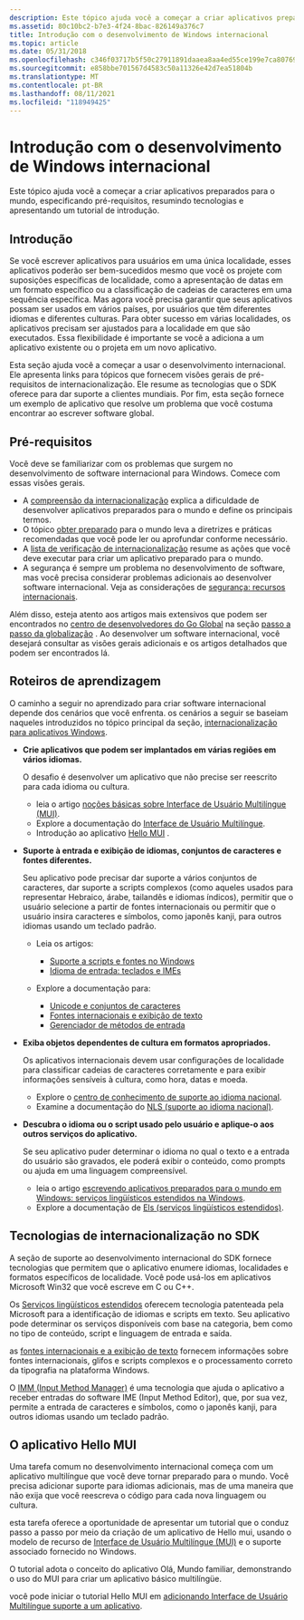 ```yaml
---
description: Este tópico ajuda você a começar a criar aplicativos preparados para o mundo, especificando pré-requisitos, resumindo tecnologias e apresentando um tutorial de introdução.
ms.assetid: 80c10bc2-b7e3-4f24-8bac-826149a376c7
title: Introdução com o desenvolvimento de Windows internacional
ms.topic: article
ms.date: 05/31/2018
ms.openlocfilehash: c346f03717b5f50c27911891daaea8aa4ed55ce199e7ca807690d2f3185d8114
ms.sourcegitcommit: e858bbe701567d4583c50a11326e42d7ea51804b
ms.translationtype: MT
ms.contentlocale: pt-BR
ms.lasthandoff: 08/11/2021
ms.locfileid: "118949425"
---
```

# <a name="getting-started-with-international-windows-development"></a>Introdução com o desenvolvimento de Windows internacional

Este tópico ajuda você a começar a criar aplicativos preparados para o mundo, especificando pré-requisitos, resumindo tecnologias e apresentando um tutorial de introdução.

## <a name="getting-started"></a>Introdução

Se você escrever aplicativos para usuários em uma única localidade, esses aplicativos poderão ser bem-sucedidos mesmo que você os projete com suposições específicas de localidade, como a apresentação de datas em um formato específico ou a classificação de cadeias de caracteres em uma sequência específica. Mas agora você precisa garantir que seus aplicativos possam ser usados em vários países, por usuários que têm diferentes idiomas e diferentes culturas. Para obter sucesso em várias localidades, os aplicativos precisam ser ajustados para a localidade em que são executados. Essa flexibilidade é importante se você a adiciona a um aplicativo existente ou o projeta em um novo aplicativo.

Esta seção ajuda você a começar a usar o desenvolvimento internacional. Ele apresenta links para tópicos que fornecem visões gerais de pré-requisitos de internacionalização. Ele resume as tecnologias que o SDK oferece para dar suporte a clientes mundiais. Por fim, esta seção fornece um exemplo de aplicativo que resolve um problema que você costuma encontrar ao escrever software global.

## <a name="prerequisites"></a>Pré-requisitos

Você deve se familiarizar com os problemas que surgem no desenvolvimento de software internacional para Windows. Comece com essas visões gerais.

-   A [compreensão da internacionalização](understanding-internationalization.md) explica a dificuldade de desenvolver aplicativos preparados para o mundo e define os principais termos.
-   O tópico [obter preparado](https://msdn.microsoft.com/goglobal/bb895995.aspx) para o mundo leva a diretrizes e práticas recomendadas que você pode ler ou aprofundar conforme necessário.
-   A [lista de verificação de internacionalização](internationalization-checklist.md) resume as ações que você deve executar para criar um aplicativo preparado para o mundo.
-   A segurança é sempre um problema no desenvolvimento de software, mas você precisa considerar problemas adicionais ao desenvolver software internacional. Veja as considerações de [segurança: recursos internacionais](security-considerations--international-features.md).

Além disso, esteja atento aos artigos mais extensivos que podem ser encontrados no [centro de desenvolvedores do Go Global](https://msdn.microsoft.com/globalization/mt613165) na seção [passo a passo da globalização](https://msdn.microsoft.com/globalization/mt642951) . Ao desenvolver um software internacional, você desejará consultar as visões gerais adicionais e os artigos detalhados que podem ser encontrados lá.

## <a name="learning-paths"></a>Roteiros de aprendizagem

O caminho a seguir no aprendizado para criar software internacional depende dos cenários que você enfrenta. os cenários a seguir se baseiam naqueles introduzidos no tópico principal da seção, [internacionalização para aplicativos Windows](international-support.md).

-   **Crie aplicativos que podem ser implantados em várias regiões em vários idiomas.**

    O desafio é desenvolver um aplicativo que não precise ser reescrito para cada idioma ou cultura.

    -   leia o artigo [noções básicas sobre Interface de Usuário Multilíngue (MUI)](./about-multilingual-user-interface.md).
    -   Explore a documentação do [Interface de Usuário Multilíngue](multilingual-user-interface.md).
    -   Introdução ao aplicativo [Hello MUI](#the-hello-mui-application) .

-   **Suporte à entrada e exibição de idiomas, conjuntos de caracteres e fontes diferentes.**

    Seu aplicativo pode precisar dar suporte a vários conjuntos de caracteres, dar suporte a scripts complexos (como aqueles usados para representar Hebraico, árabe, tailandês e idiomas índicos), permitir que o usuário selecione a partir de fontes internacionais ou permitir que o usuário insira caracteres e símbolos, como japonês kanji, para outros idiomas usando um teclado padrão.

    -   Leia os artigos:

        -   [Suporte a scripts e fontes no Windows](https://msdn.microsoft.com/globalization/mt791278)
        -   [Idioma de entrada: teclados e IMEs](https://msdn.microsoft.com/globalization/mt662332)

    -   Explore a documentação para:

        -   [Unicode e conjuntos de caracteres](unicode-and-character-sets.md)
        -   [Fontes internacionais e exibição de texto](international-fonts-and-text-display.md)
        -   [Gerenciador de métodos de entrada](input-method-manager.md)

-   **Exiba objetos dependentes de cultura em formatos apropriados.**

    Os aplicativos internacionais devem usar configurações de localidade para classificar cadeias de caracteres corretamente e para exibir informações sensíveis à cultura, como hora, datas e moeda.

    -   Explore o [centro de conhecimento de suporte ao idioma nacional](./national-language-support-reference.md).
    -   Examine a documentação do [NLS (suporte ao idioma nacional)](national-language-support.md).

-   **Descubra o idioma ou o script usado pelo usuário e aplique-o aos outros serviços do aplicativo.**

    Se seu aplicativo puder determinar o idioma no qual o texto e a entrada do usuário são gravados, ele poderá exibir o conteúdo, como prompts ou ajuda em uma linguagem compreensível.

    -   leia o artigo [escrevendo aplicativos preparados para o mundo em Windows: serviços lingüísticos estendidos na Windows](./using-extended-linguistic-services.md).
    -   Explore a documentação de [Els (serviços lingüísticos estendidos)](extended-linguistic-services.md).

## <a name="internationalization-technologies-in-the-sdk"></a>Tecnologias de internacionalização no SDK

A seção de suporte ao desenvolvimento internacional do SDK fornece tecnologias que permitem que o aplicativo enumere idiomas, localidades e formatos específicos de localidade. Você pode usá-los em aplicativos Microsoft Win32 que você escreve em C ou C++.

Os [Serviços lingüísticos estendidos](extended-linguistic-services.md) oferecem tecnologia patenteada pela Microsoft para a identificação de idiomas e scripts em texto. Seu aplicativo pode determinar os serviços disponíveis com base na categoria, bem como no tipo de conteúdo, script e linguagem de entrada e saída.

as [fontes internacionais e a exibição de texto](international-fonts-and-text-display.md) fornecem informações sobre fontes internacionais, glifos e scripts complexos e o processamento correto da tipografia na plataforma Windows.

O [IMM (Input Method Manager)](input-method-manager.md) é uma tecnologia que ajuda o aplicativo a receber entradas do software IME (Input Method Editor), que, por sua vez, permite a entrada de caracteres e símbolos, como o japonês kanji, para outros idiomas usando um teclado padrão.

## <a name="the-hello-mui-application"></a>O aplicativo Hello MUI

Uma tarefa comum no desenvolvimento internacional começa com um aplicativo multilíngue que você deve tornar preparado para o mundo. Você precisa adicionar suporte para idiomas adicionais, mas de uma maneira que não exija que você reescreva o código para cada nova linguagem ou cultura.

esta tarefa oferece a oportunidade de apresentar um tutorial que o conduz passo a passo por meio da criação de um aplicativo de Hello mui, usando o modelo de recurso de [Interface de Usuário Multilíngue (MUI)](multilingual-user-interface.md) e o suporte associado fornecido no Windows.

O tutorial adota o conceito do aplicativo Olá, Mundo familiar, demonstrando o uso do MUI para criar um aplicativo básico multilíngüe.

você pode iniciar o tutorial Hello MUI em [adicionando Interface de Usuário Multilíngue suporte a um aplicativo](creating-a-multilingual-user-interface-application.md).

 

 
